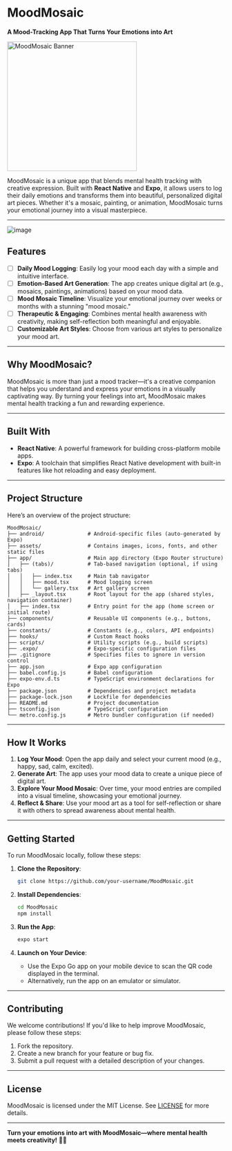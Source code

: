 # MoodMosaic  
**A Mood-Tracking App That Turns Your Emotions into Art**  

<img src="https://github.com/user-attachments/assets/4f548b80-2628-40dd-9e52-15928789a921" alt="MoodMosaic Banner" width="300"  />

MoodMosaic is a unique app that blends mental health tracking with creative expression. Built with **React Native** and **Expo**, it allows users to log their daily emotions and transforms them into beautiful, personalized digital art pieces. Whether it's a mosaic, painting, or animation, MoodMosaic turns your emotional journey into a visual masterpiece.  

---

![image](https://github.com/user-attachments/assets/4ae3b7b2-ce98-499c-97e0-ce5529f45a2f)


## Features  
- [ ] **Daily Mood Logging**: Easily log your mood each day with a simple and intuitive interface.  
- [ ] **Emotion-Based Art Generation**: The app creates unique digital art (e.g., mosaics, paintings, animations) based on your mood data.  
- [ ] **Mood Mosaic Timeline**: Visualize your emotional journey over weeks or months with a stunning "mood mosaic."  
- [ ] **Therapeutic & Engaging**: Combines mental health awareness with creativity, making self-reflection both meaningful and enjoyable.  
- [ ] **Customizable Art Styles**: Choose from various art styles to personalize your mood art.  

---

## Why MoodMosaic?  
MoodMosaic is more than just a mood tracker—it's a creative companion that helps you understand and express your emotions in a visually captivating way. By turning your feelings into art, MoodMosaic makes mental health tracking a fun and rewarding experience.  

---

## Built With  
- **React Native**: A powerful framework for building cross-platform mobile apps.  
- **Expo**: A toolchain that simplifies React Native development with built-in features like hot reloading and easy deployment.  

---

## Project Structure  
Here’s an overview of the project structure:  

```  
MoodMosaic/
├── android/              # Android-specific files (auto-generated by Expo)
├── assets/               # Contains images, icons, fonts, and other static files
├── app/                  # Main app directory (Expo Router structure)
│   ├── (tabs)/           # Tab-based navigation (optional, if using tabs)
│   │   ├── index.tsx     # Main tab navigator
│   │   ├── mood.tsx      # Mood logging screen
│   │   └── gallery.tsx   # Art gallery screen
│   ├── _layout.tsx       # Root layout for the app (shared styles, navigation container)
│   ├── index.tsx         # Entry point for the app (home screen or initial route)
├── components/           # Reusable UI components (e.g., buttons, cards)
├── constants/            # Constants (e.g., colors, API endpoints)
├── hooks/                # Custom React hooks
├── scripts/              # Utility scripts (e.g., build scripts)
├── .expo/                # Expo-specific configuration files
├── .gitignore            # Specifies files to ignore in version control
├── app.json              # Expo app configuration
├── babel.config.js       # Babel configuration
├── expo-env.d.ts         # TypeScript environment declarations for Expo
├── package.json          # Dependencies and project metadata
├── package-lock.json     # Lockfile for dependencies
├── README.md             # Project documentation
├── tsconfig.json         # TypeScript configuration
└── metro.config.js       # Metro bundler configuration (if needed)
```  

---

## How It Works  
1. **Log Your Mood**: Open the app daily and select your current mood (e.g., happy, sad, calm, excited).  
2. **Generate Art**: The app uses your mood data to create a unique piece of digital art.  
3. **Explore Your Mood Mosaic**: Over time, your mood entries are compiled into a visual timeline, showcasing your emotional journey.  
4. **Reflect & Share**: Use your mood art as a tool for self-reflection or share it with others to spread awareness about mental health.  

---

## Getting Started  
To run MoodMosaic locally, follow these steps:  

1. **Clone the Repository**:  
   ```bash  
   git clone https://github.com/your-username/MoodMosaic.git  
   ```  

2. **Install Dependencies**:  
   ```bash  
   cd MoodMosaic  
   npm install  
   ```  

3. **Run the App**:  
   ```bash  
   expo start  
   ```  

4. **Launch on Your Device**:  
   - Use the Expo Go app on your mobile device to scan the QR code displayed in the terminal.  
   - Alternatively, run the app on an emulator or simulator.  

---

## Contributing  
We welcome contributions! If you'd like to help improve MoodMosaic, please follow these steps:  
1. Fork the repository.  
2. Create a new branch for your feature or bug fix.  
3. Submit a pull request with a detailed description of your changes.  

---

## License  
MoodMosaic is licensed under the MIT License. See [LICENSE](LICENSE) for more details.  

---

**Turn your emotions into art with MoodMosaic—where mental health meets creativity!** 🎨✨
